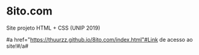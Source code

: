 # 8ito.com
Site projeto HTML + CSS (UNIP 2019)


#a href="https://thuurzz.github.io/8ito.com/index.html"#Link de acesso ao site!#/a#
